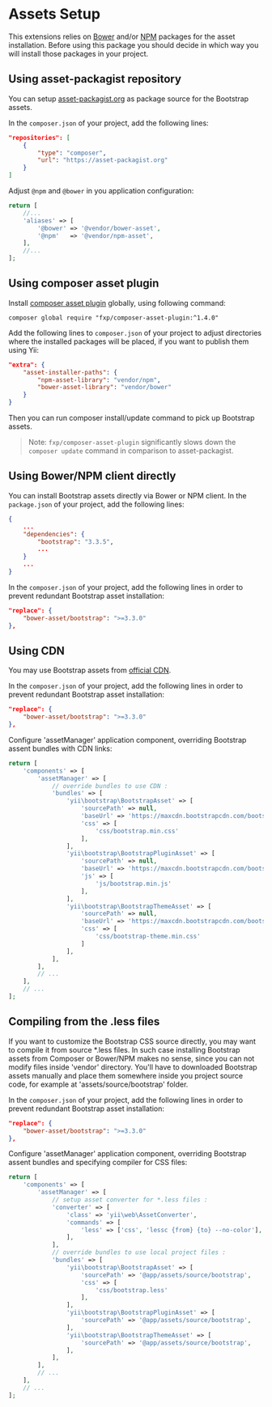 Assets Setup
============

This extensions relies on [Bower](http://bower.io/) and/or [NPM](https://www.npmjs.org/) packages for the asset installation.
Before using this package you should decide in which way you will install those packages in your project.


## Using asset-packagist repository

You can setup [asset-packagist.org](https://asset-packagist.org) as package source for the Bootstrap assets.

In the `composer.json` of your project, add the following lines:

```json
"repositories": [
    {
        "type": "composer",
        "url": "https://asset-packagist.org"
    }
]
```

Adjust `@npm` and `@bower` in you application configuration:

```php
return [
    //...
    'aliases' => [
        '@bower' => '@vendor/bower-asset',
        '@npm'   => '@vendor/npm-asset',
    ],
    //...
];
```


## Using composer asset plugin

Install [composer asset plugin](https://github.com/francoispluchino/composer-asset-plugin/) globally, using following command:

```
composer global require "fxp/composer-asset-plugin:^1.4.0"
```

Add the following lines to `composer.json` of your project to adjust directories where the installed packages
will be placed, if you want to publish them using Yii:

```json
"extra": {
    "asset-installer-paths": {
        "npm-asset-library": "vendor/npm",
        "bower-asset-library": "vendor/bower"
    }
}
```

Then you can run composer install/update command to pick up Bootstrap assets.

> Note: `fxp/composer-asset-plugin` significantly slows down the `composer update` command in comparison
  to asset-packagist.


## Using Bower/NPM client directly

You can install Bootstrap assets directly via Bower or NPM client.
In the `package.json` of your project, add the following lines:

```json
{
    ...
    "dependencies": {
        "bootstrap": "3.3.5",
        ...
    }
    ...
}
```

In the `composer.json` of your project, add the following lines in order to prevent redundant Bootstrap asset installation:

```json
"replace": {
    "bower-asset/bootstrap": ">=3.3.0"
},
```


## Using CDN

You may use Bootstrap assets from [official CDN](https://www.bootstrapcdn.com).

In the `composer.json` of your project, add the following lines in order to prevent redundant Bootstrap asset installation:

```json
"replace": {
    "bower-asset/bootstrap": ">=3.3.0"
},
```

Configure 'assetManager' application component, overriding Bootstrap assent bundles with CDN links:

```php
return [
    'components' => [
        'assetManager' => [
            // override bundles to use CDN :
            'bundles' => [
                'yii\bootstrap\BootstrapAsset' => [
                    'sourcePath' => null,
                    'baseUrl' => 'https://maxcdn.bootstrapcdn.com/bootstrap/3.3.7',
                    'css' => [
                        'css/bootstrap.min.css'
                    ],
                ],
                'yii\bootstrap\BootstrapPluginAsset' => [
                    'sourcePath' => null,
                    'baseUrl' => 'https://maxcdn.bootstrapcdn.com/bootstrap/3.3.7',
                    'js' => [
                        'js/bootstrap.min.js'
                    ],
                ],
                'yii\bootstrap\BootstrapThemeAsset' => [
                    'sourcePath' => null,
                    'baseUrl' => 'https://maxcdn.bootstrapcdn.com/bootstrap/3.3.7',
                    'css' => [
                        'css/bootstrap-theme.min.css'
                    ]
                ],
            ],
        ],
        // ...
    ],
    // ...
];
```


## Compiling from the .less files

If you want to customize the Bootstrap CSS source directly, you may want to compile it from source *.less files.
In such case installing Bootstrap assets from Composer or Bower/NPM makes no sense, since you can not modify files
inside 'vendor' directory.
You'll have to downloaded Bootstrap assets manually and place them somewhere inside you project source code,
for example at 'assets/source/bootstrap' folder.

In the `composer.json` of your project, add the following lines in order to prevent redundant Bootstrap asset installation:

```json
"replace": {
    "bower-asset/bootstrap": ">=3.3.0"
},
```

Configure 'assetManager' application component, overriding Bootstrap assent bundles and specifying compiler for CSS files:

```php
return [
    'components' => [
        'assetManager' => [
            // setup asset converter for *.less files :
            'converter' => [
                'class' => 'yii\web\AssetConverter',
                'commands' => [
                    'less' => ['css', 'lessc {from} {to} --no-color'],
                ],
            ],
            // override bundles to use local project files :
            'bundles' => [
                'yii\bootstrap\BootstrapAsset' => [
                    'sourcePath' => '@app/assets/source/bootstrap',
                    'css' => [
                        'css/bootstrap.less'
                    ],
                ],
                'yii\bootstrap\BootstrapPluginAsset' => [
                    'sourcePath' => '@app/assets/source/bootstrap',
                ],
                'yii\bootstrap\BootstrapThemeAsset' => [
                    'sourcePath' => '@app/assets/source/bootstrap',
                ],
            ],
        ],
        // ...
    ],
    // ...
];
```

